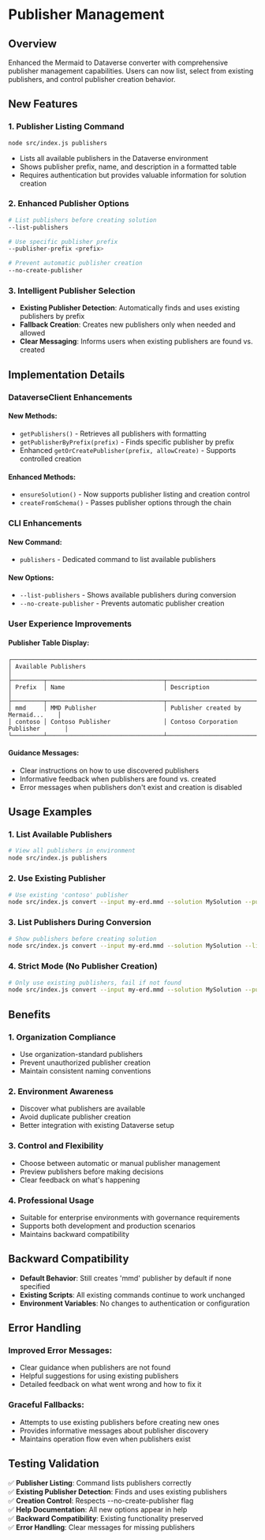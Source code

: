 # Publisher Management

## Overview

Enhanced the Mermaid to Dataverse converter with comprehensive publisher management capabilities. Users can now list, select from existing publishers, and control publisher creation behavior.

## New Features

### 1. **Publisher Listing Command**
```bash
node src/index.js publishers
```
- Lists all available publishers in the Dataverse environment
- Shows publisher prefix, name, and description in a formatted table
- Requires authentication but provides valuable information for solution creation

### 2. **Enhanced Publisher Options**
```bash
# List publishers before creating solution
--list-publishers

# Use specific publisher prefix
--publisher-prefix <prefix>

# Prevent automatic publisher creation
--no-create-publisher
```

### 3. **Intelligent Publisher Selection**
- **Existing Publisher Detection**: Automatically finds and uses existing publishers by prefix
- **Fallback Creation**: Creates new publishers only when needed and allowed
- **Clear Messaging**: Informs users when existing publishers are found vs. created

## Implementation Details

### DataverseClient Enhancements

#### New Methods:
- `getPublishers()` - Retrieves all publishers with formatting
- `getPublisherByPrefix(prefix)` - Finds specific publisher by prefix
- Enhanced `getOrCreatePublisher(prefix, allowCreate)` - Supports controlled creation

#### Enhanced Methods:
- `ensureSolution()` - Now supports publisher listing and creation control
- `createFromSchema()` - Passes publisher options through the chain

### CLI Enhancements

#### New Command:
- `publishers` - Dedicated command to list available publishers

#### New Options:
- `--list-publishers` - Shows available publishers during conversion
- `--no-create-publisher` - Prevents automatic publisher creation

### User Experience Improvements

#### Publisher Table Display:
```
┌────────────────────────────────────────────────────────────────────────────┐
│ Available Publishers                                                           │
├─────────┬─────────────────────────────────┬─────────────────────────────────────┤
│ Prefix  │ Name                            │ Description                         │
├─────────┬─────────────────────────────────┬─────────────────────────────────────┤
│ mmd     │ MMD Publisher                   │ Publisher created by Mermaid...    │
│ contoso │ Contoso Publisher               │ Contoso Corporation Publisher       │
└─────────┴─────────────────────────────────┴─────────────────────────────────────┘
```

#### Guidance Messages:
- Clear instructions on how to use discovered publishers
- Informative feedback when publishers are found vs. created
- Error messages when publishers don't exist and creation is disabled

## Usage Examples

### 1. **List Available Publishers**
```bash
# View all publishers in environment
node src/index.js publishers
```

### 2. **Use Existing Publisher**
```bash
# Use existing 'contoso' publisher
node src/index.js convert --input my-erd.mmd --solution MySolution --publisher-prefix contoso
```

### 3. **List Publishers During Conversion**
```bash
# Show publishers before creating solution
node src/index.js convert --input my-erd.mmd --solution MySolution --list-publishers
```

### 4. **Strict Mode (No Publisher Creation)**
```bash
# Only use existing publishers, fail if not found
node src/index.js convert --input my-erd.mmd --solution MySolution --publisher-prefix contoso --no-create-publisher
```

## Benefits

### 1. **Organization Compliance**
- Use organization-standard publishers
- Prevent unauthorized publisher creation
- Maintain consistent naming conventions

### 2. **Environment Awareness**
- Discover what publishers are available
- Avoid duplicate publisher creation
- Better integration with existing Dataverse setup

### 3. **Control and Flexibility**
- Choose between automatic or manual publisher management
- Preview publishers before making decisions
- Clear feedback on what's happening

### 4. **Professional Usage**
- Suitable for enterprise environments with governance requirements
- Supports both development and production scenarios
- Maintains backward compatibility

## Backward Compatibility

- **Default Behavior**: Still creates 'mmd' publisher by default if none specified
- **Existing Scripts**: All existing commands continue to work unchanged
- **Environment Variables**: No changes to authentication or configuration

## Error Handling

### Improved Error Messages:
- Clear guidance when publishers are not found
- Helpful suggestions for using existing publishers
- Detailed feedback on what went wrong and how to fix it

### Graceful Fallbacks:
- Attempts to use existing publishers before creating new ones
- Provides informative messages about publisher discovery
- Maintains operation flow even when publishers exist

## Testing Validation

✅ **Publisher Listing**: Command lists publishers correctly  
✅ **Existing Publisher Detection**: Finds and uses existing publishers  
✅ **Creation Control**: Respects --no-create-publisher flag  
✅ **Help Documentation**: All new options appear in help  
✅ **Backward Compatibility**: Existing functionality preserved  
✅ **Error Handling**: Clear messages for missing publishers  




